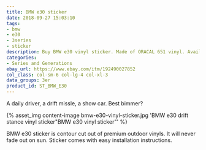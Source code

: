 ```yaml
---
title: BMW e30 sticker
date: 2018-09-27 15:03:10
tags:
- bmw
- e30
- 3series
- sticker
description: Buy BMW e30 vinyl sticker. Made of ORACAL 651 vinyl. Available in different colors.
categories:
- Series and Generations
ebay_url: https://www.ebay.com/itm/192490027852
col_class: col-sm-6 col-lg-4 col-xl-3
data_groups: 3er
product_id: ST_BMW_E30
---
```


A daily driver, a drift missle, a show car. Best bimmer?

<!-- more -->
{% asset_img content-image bmw-e30-vinyl-sticker.jpg 'BMW e30 drift stance vinyl sticker"BMW e30 vinyl sticker"' %}

BMW e30 sticker is contour cut out of premium outdoor vinyls. It will never fade out on sun. Sticker comes with easy installation instructions. 
